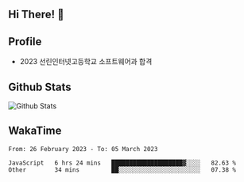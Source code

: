 ## Hi There! 👋

## Profile

-   2023 선린인터넷고등학교 소프트웨어과 합격

## Github Stats

![Github Stats](https://github-readme-stats.vercel.app/api/top-langs/?username=NY0510&theme=tokyonight&hide_border=true&layout=compact)

## WakaTime

<!--START_SECTION:waka-->

```text
From: 26 February 2023 - To: 05 March 2023

JavaScript   6 hrs 24 mins   ████████████████████▓░░░░   82.63 %
Other        34 mins         ██░░░░░░░░░░░░░░░░░░░░░░░   07.38 %
```

<!--END_SECTION:waka-->

